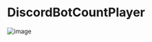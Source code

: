 # DiscordBotCountPlayer
![image](https://user-images.githubusercontent.com/86098669/184616785-84544bab-7298-438e-862b-79765e59bfbd.png)
